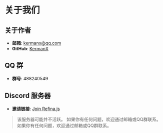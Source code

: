 # 关于我们

## 关于作者

- **邮箱**: [kermanx@qq.com](mailto:kermanx@qq.com)
- **GitHub**: [KermanX](https://github.com/KermanX)

## QQ 群

- **群号**: 488240549

## Discord 服务器

- **邀请链接**: [Join Refina.js](https://discord.gg/2hjDhfpgzK)

> 该服务器可能并不活跃。 如果你有任何问题，欢迎通过邮箱或QQ群联系。 如果你有任何问题，欢迎通过邮箱或QQ群联系。
